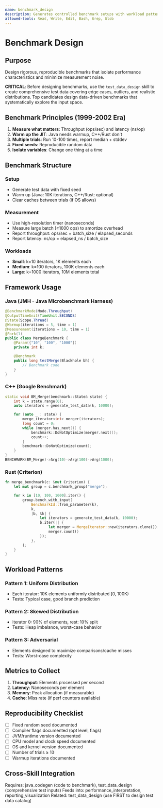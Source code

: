 ```yaml
---
name: benchmark_design
description: Generates controlled benchmark setups with workload patterns, throughput/latency metrics, and reproducible seeds. Use for rigorous performance measurement design.
allowed-tools: Read, Write, Edit, Bash, Grep, Glob
---
```


# Benchmark Design

## Purpose

Design rigorous, reproducible benchmarks that isolate performance characteristics and minimize measurement noise.

**CRITICAL**: Before designing benchmarks, use the `test_data_design` skill to create comprehensive test data covering edge cases, outliers, and realistic distributions. Top candidates design data-driven benchmarks that systematically explore the input space.

## Benchmark Principles (1999-2002 Era)

1. **Measure what matters**: Throughput (ops/sec) and latency (ns/op)
2. **Warm up the JIT**: Java needs warmup, C++/Rust don't
3. **Multiple trials**: Run 10-100 times, report median + stddev
4. **Fixed seeds**: Reproducible random data
5. **Isolate variables**: Change one thing at a time

## Benchmark Structure

### Setup
- Generate test data with fixed seed
- Warm up (Java: 10K iterations, C++/Rust: optional)
- Clear caches between trials (if OS allows)

### Measurement
- Use high-resolution timer (nanoseconds)
- Measure large batch (≥1000 ops) to amortize overhead
- Report throughput: ops/sec = batch_size / elapsed_seconds
- Report latency: ns/op = elapsed_ns / batch_size

### Workloads
- **Small**: k=10 iterators, 1K elements each
- **Medium**: k=100 iterators, 100K elements each
- **Large**: k=1000 iterators, 10M elements total

## Framework Usage

### Java (JMH - Java Microbenchmark Harness)
```java
@BenchmarkMode(Mode.Throughput)
@OutputTimeUnit(TimeUnit.SECONDS)
@State(Scope.Thread)
@Warmup(iterations = 5, time = 1)
@Measurement(iterations = 10, time = 1)
@Fork(1)
public class MergeBenchmark {
    @Param({"10", "100", "1000"})
    private int k;

    @Benchmark
    public long testMerge(Blackhole bh) {
        // Benchmark code
    }
}
```

### C++ (Google Benchmark)
```cpp
static void BM_Merge(benchmark::State& state) {
    int k = state.range(0);
    auto iterators = generate_test_data(k, 10000);

    for (auto _ : state) {
        merge_iterator<int> merger(iterators);
        long count = 0;
        while (merger.has_next()) {
            benchmark::DoNotOptimize(merger.next());
            count++;
        }
        benchmark::DoNotOptimize(count);
    }
}
BENCHMARK(BM_Merge)->Arg(10)->Arg(100)->Arg(1000);
```

### Rust (Criterion)
```rust
fn merge_benchmark(c: &mut Criterion) {
    let mut group = c.benchmark_group("merge");

    for k in [10, 100, 1000].iter() {
        group.bench_with_input(
            BenchmarkId::from_parameter(k),
            k,
            |b, &k| {
                let iterators = generate_test_data(k, 10000);
                b.iter(|| {
                    let merger = MergeIterator::new(iterators.clone());
                    merger.count()
                });
            },
        );
    }
}
```

## Workload Patterns

### Pattern 1: Uniform Distribution
- Each iterator: 10K elements uniformly distributed [0, 100K)
- Tests: Typical case, good branch prediction

### Pattern 2: Skewed Distribution
- Iterator 0: 90% of elements, rest: 10% split
- Tests: Heap imbalance, worst-case behavior

### Pattern 3: Adversarial
- Elements designed to maximize comparisons/cache misses
- Tests: Worst-case complexity

## Metrics to Collect

1. **Throughput**: Elements processed per second
2. **Latency**: Nanoseconds per element
3. **Memory**: Peak allocation (if measurable)
4. **Cache**: Miss rate (if perf counters available)

## Reproducibility Checklist

- [ ] Fixed random seed documented
- [ ] Compiler flags documented (opt level, flags)
- [ ] JVM/runtime version documented
- [ ] CPU model and clock speed documented
- [ ] OS and kernel version documented
- [ ] Number of trials ≥ 10
- [ ] Warmup iterations documented

## Cross-Skill Integration

Requires: java_codegen (code to benchmark), test_data_design (comprehensive test inputs)
Feeds into: performance_interpretation, reporting_visualization
Related: test_data_design (use FIRST to design test data catalog)
